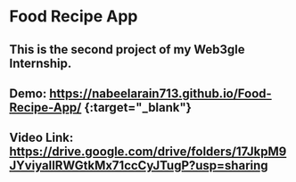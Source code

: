 # Food Recipe App
## This is the second project of my Web3gle Internship.

## Demo: https://nabeelarain713.github.io/Food-Recipe-App/ {:target="_blank"}
## Video Link: https://drive.google.com/drive/folders/17JkpM9JYviyalIRWGtkMx71ccCyJTugP?usp=sharing
